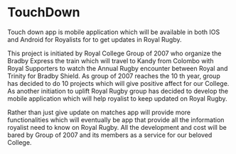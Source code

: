 # TouchDown

Touch down app is mobile application which will be available in both IOS and Android for Royalists for to get updates in Royal Rugby.

This project is initiated by Royal College Group of 2007 who organize the Bradby Express the train which will travel to Kandy from Colombo with Royal Supporters to watch the Annual Rugby encounter between Royal and Trinity for Bradby Shield. As group of 2007 reaches the 10 th year, group has decided to do 10 projects which will give positive affect for our College. As another initiation to uplift Royal Rugby group has decided to develop the mobile application which will help royalist to keep updated on Royal Rugby.

Rather than just give update on matches app will provide more functionalities which will eventually be app that provide all the information royalist need to know on Royal Rugby. All the development and cost will be bared by Group of 2007 and its members as a service for our beloved College.
